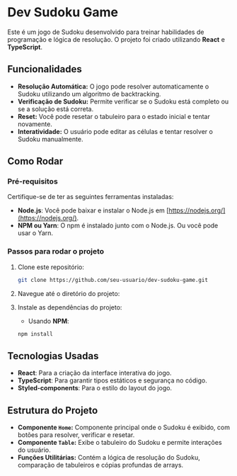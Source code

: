 
# Dev Sudoku Game

Este é um jogo de Sudoku desenvolvido para treinar habilidades de programação e lógica de resolução. O projeto foi criado utilizando **React** e **TypeScript**.

## Funcionalidades

- **Resolução Automática:** O jogo pode resolver automaticamente o Sudoku utilizando um algoritmo de backtracking.
- **Verificação de Sudoku:** Permite verificar se o Sudoku está completo ou se a solução está correta.
- **Reset:** Você pode resetar o tabuleiro para o estado inicial e tentar novamente.
- **Interatividade:** O usuário pode editar as células e tentar resolver o Sudoku manualmente.

## Como Rodar

### Pré-requisitos

Certifique-se de ter as seguintes ferramentas instaladas:

- **Node.js**:  Você pode baixar e instalar o Node.js em [https://nodejs.org/](https://nodejs.org/).
- **NPM ou Yarn**: O npm é instalado junto com o Node.js. Ou você pode usar o Yarn.

### Passos para rodar o projeto

1. Clone este repositório:

    ```bash
    git clone https://github.com/seu-usuario/dev-sudoku-game.git
    ```

2. Navegue até o diretório do projeto:

3. Instale as dependências do projeto:

    - Usando **NPM**:

    ```bash
    npm install
    ```


## Tecnologias Usadas

- **React**: Para a criação da interface interativa do jogo.
- **TypeScript**: Para garantir tipos estáticos e segurança no código.
- **Styled-components**: Para o estilo do layout do jogo.

## Estrutura do Projeto

- **Componente `Home`:** Componente principal onde o Sudoku é exibido, com botões para resolver, verificar e resetar.
- **Componente `Table`:** Exibe o tabuleiro do Sudoku e permite interações do usuário.
- **Funções Utilitárias:** Contém a lógica de resolução do Sudoku, comparação de tabuleiros e cópias profundas de arrays.


